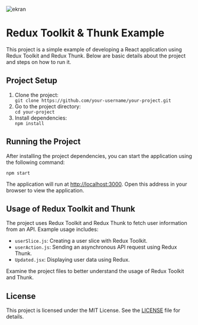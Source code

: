 ![ekran](https://github.com/volkanbasaran1/toolkit_thunk/assets/76842256/656ff37c-0a58-4c28-b30f-9ee2ba44c17d)
<!DOCTYPE html>
<html lang="en">
<head>
  <meta charset="UTF-8">
  <meta name="viewport" content="width=device-width, initial-scale=1.0">
</head>
<body>
  <h1>Redux Toolkit & Thunk Example</h1>
  <p>
    This project is a simple example of developing a React application using Redux Toolkit and Redux Thunk.
    Below are basic details about the project and steps on how to run it.
  </p>
  <h2>Project Setup</h2>
  <ol>
    <li>Clone the project:</li>
    <code>git clone https://github.com/your-username/your-project.git</code>
    <li>Go to the project directory:</li>
    <code>cd your-project</code>
    <li>Install dependencies:</li>
    <code>npm install</code>
  </ol>
  <h2>Running the Project</h2>
  <p>
    After installing the project dependencies, you can start the application using the following command:
  </p>
  <code>npm start</code>
  <p>
    The application will run at <a href="http://localhost:3000" target="_blank">http://localhost:3000</a>.
    Open this address in your browser to view the application.
  </p>
  <h2>Usage of Redux Toolkit and Thunk</h2>
  <p>
    The project uses Redux Toolkit and Redux Thunk to fetch user information from an API.
    Example usage includes:
  </p>
  <ul>
    <li><code>userSlice.js</code>: Creating a user slice with Redux Toolkit.</li>
    <li><code>userAction.js</code>: Sending an asynchronous API request using Redux Thunk.</li>
    <li><code>Updated.jsx</code>: Displaying user data using Redux.</li>
  </ul>
  <p>
    Examine the project files to better understand the usage of Redux Toolkit and Thunk.
  </p>
  <h2>License</h2>
  <p>
    This project is licensed under the MIT License. See the <a href="LICENSE" target="_blank">LICENSE</a> file for details.
  </p>
</body>
</html>
